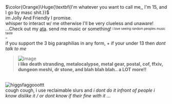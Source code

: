 # 
<br> $\color{Orange}\Huge{\textbf{I'm whatever you want to call me,, I'm 15, and I go by masc shit.}}$
<br> im Jolly And Friendly I promise. 
<br> whisper to interact w/ me otherwise I'll be very clueless and unaware!
<br> ...Check out my [ata](https://clickclique.atabook.org/). send me music or something! <sup><sub> i love seeing random peoples music taste </sub></sup>
<br> -
<br> if you support the 3 big paraphilias in any form, + if your under 13 then *dont talk to me*
> ![image](https://github.com/user-attachments/assets/9e618cbd-56e7-4f79-8a80-900242f36b86)
<br> **i like death stranding, metalocalypse, metal gear, postal, cof, ffxiv, dungeon meshi, dr stone, and blah blah blah.. a LOT more!!**

<br>![higgsfaggooottt](https://github.com/user-attachments/assets/67795542-acb9-44d1-a766-140c2d0cb20f)
<br> cough cough, i use reclaimable slurs and *i dont do it infront of people i know dislike it / or dont know if their fine with it* ...
